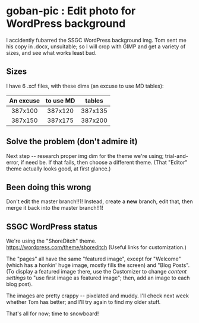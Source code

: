 # goban-pic : Edit photo for WordPress background

I accidently fubarred the SSGC WordPress background img. Tom sent me his copy in .docx, unsuitable; so I will crop with GIMP and get a variety of sizes, and see what works least bad.

## Sizes

I have 6 .xcf files, with these dims (an excuse to use MD tables):

| An excuse | to use MD | tables   |
|:---------:|:---------:|:--------:|
|  387x100  |  387x120  |  387x135 |
|  387x150  |  387x175  |  387x200 |

## Solve the problem (don't admire it)

Next step -- research proper img dim for the theme we're using; trial-and-error, if need be.
If that fails, then choose a different theme.  (That "Editor" theme actually looks good, at first glance.)

## Been doing this wrong

Don't edit the master branch!!1!  Instead, create a **new** branch, edit that, then merge it back into the master branch!!1!

## SSGC WordPress status

We're using the "ShoreDitch" theme.
https://wordpress.com/theme/shoreditch
(Useful links for customization.)

The "pages" all have the same "featured image", except for "Welcome" (which has a honkin' huge image, mostly fills the screen) and "Blog Posts".  (To display a featured image there, use the Customizer to change *content settings* to "use first image as featured image"; then, add an image to each blog post).  

The images are pretty crappy -- pixelated and muddy.  I'll check next week whether Tom has better; and I'll try again to find my older stuff.

That's all for now; time to snowboard!
